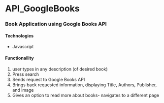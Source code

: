 # API_GoogleBooks
### Book Application using Google Books API

#### Technologies
* Javascript

#### Functionaility 
1. user types in any description (of desired book)
2. Press search
3. Sends request to Google Books API
4. Brings back requested information, displaying Title, Authors, Publisher, and image
5. Gives an option to read more about books- navigates to a different page

